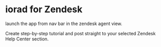 # iorad for Zendesk

launch the app from nav bar in the zendesk agent view.

Create step-by-step tutorial and post straight to your selected Zendesk Help Center section.
